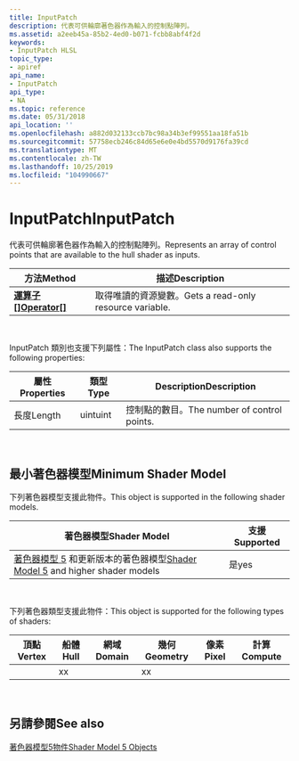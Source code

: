 ```yaml
---
title: InputPatch
description: 代表可供輪廓著色器作為輸入的控制點陣列。
ms.assetid: a2eeb45a-85b2-4ed0-b071-fcbb8abf4f2d
keywords:
- InputPatch HLSL
topic_type:
- apiref
api_name:
- InputPatch
api_type:
- NA
ms.topic: reference
ms.date: 05/31/2018
api_location: ''
ms.openlocfilehash: a882d032133ccb7bc98a34b3ef99551aa18fa51b
ms.sourcegitcommit: 57758ecb246c84d65e6e0e4bd5570d9176fa39cd
ms.translationtype: MT
ms.contentlocale: zh-TW
ms.lasthandoff: 10/25/2019
ms.locfileid: "104990667"
---
```

# <a name="inputpatch"></a><span data-ttu-id="616d0-104">InputPatch</span><span class="sxs-lookup"><span data-stu-id="616d0-104">InputPatch</span></span>

<span data-ttu-id="616d0-105">代表可供輪廓著色器作為輸入的控制點陣列。</span><span class="sxs-lookup"><span data-stu-id="616d0-105">Represents an array of control points that are available to the hull shader as inputs.</span></span>



| <span data-ttu-id="616d0-106">方法</span><span class="sxs-lookup"><span data-stu-id="616d0-106">Method</span></span>                                                      | <span data-ttu-id="616d0-107">描述</span><span class="sxs-lookup"><span data-stu-id="616d0-107">Description</span></span>                         |
|-------------------------------------------------------------|-------------------------------------|
| <span data-ttu-id="616d0-108">[**運算子\[\]**](sm5-object-inputpatch-operatorindex.md)</span><span class="sxs-lookup"><span data-stu-id="616d0-108">[**Operator\[\]**](sm5-object-inputpatch-operatorindex.md)</span></span> | <span data-ttu-id="616d0-109">取得唯讀的資源變數。</span><span class="sxs-lookup"><span data-stu-id="616d0-109">Gets a read-only resource variable.</span></span> |



 

<span data-ttu-id="616d0-110">InputPatch 類別也支援下列屬性：</span><span class="sxs-lookup"><span data-stu-id="616d0-110">The InputPatch class also supports the following properties:</span></span>



| <span data-ttu-id="616d0-111">屬性</span><span class="sxs-lookup"><span data-stu-id="616d0-111">Properties</span></span> | <span data-ttu-id="616d0-112">類型</span><span class="sxs-lookup"><span data-stu-id="616d0-112">Type</span></span> | <span data-ttu-id="616d0-113">Description</span><span class="sxs-lookup"><span data-stu-id="616d0-113">Description</span></span>                   |
|------------|------|-------------------------------|
| <span data-ttu-id="616d0-114">長度</span><span class="sxs-lookup"><span data-stu-id="616d0-114">Length</span></span>     | <span data-ttu-id="616d0-115">uint</span><span class="sxs-lookup"><span data-stu-id="616d0-115">uint</span></span> | <span data-ttu-id="616d0-116">控制點的數目。</span><span class="sxs-lookup"><span data-stu-id="616d0-116">The number of control points.</span></span> |



 

## <a name="minimum-shader-model"></a><span data-ttu-id="616d0-117">最小著色器模型</span><span class="sxs-lookup"><span data-stu-id="616d0-117">Minimum Shader Model</span></span>

<span data-ttu-id="616d0-118">下列著色器模型支援此物件。</span><span class="sxs-lookup"><span data-stu-id="616d0-118">This object is supported in the following shader models.</span></span>



| <span data-ttu-id="616d0-119">著色器模型</span><span class="sxs-lookup"><span data-stu-id="616d0-119">Shader Model</span></span>                                                                | <span data-ttu-id="616d0-120">支援</span><span class="sxs-lookup"><span data-stu-id="616d0-120">Supported</span></span> |
|-----------------------------------------------------------------------------|-----------|
| <span data-ttu-id="616d0-121">[著色器模型 5](d3d11-graphics-reference-sm5.md) 和更新版本的著色器模型</span><span class="sxs-lookup"><span data-stu-id="616d0-121">[Shader Model 5](d3d11-graphics-reference-sm5.md) and higher shader models</span></span> | <span data-ttu-id="616d0-122">是</span><span class="sxs-lookup"><span data-stu-id="616d0-122">yes</span></span>       |



 

<span data-ttu-id="616d0-123">下列著色器類型支援此物件：</span><span class="sxs-lookup"><span data-stu-id="616d0-123">This object is supported for the following types of shaders:</span></span>



| <span data-ttu-id="616d0-124">頂點</span><span class="sxs-lookup"><span data-stu-id="616d0-124">Vertex</span></span> | <span data-ttu-id="616d0-125">船體</span><span class="sxs-lookup"><span data-stu-id="616d0-125">Hull</span></span> | <span data-ttu-id="616d0-126">網域</span><span class="sxs-lookup"><span data-stu-id="616d0-126">Domain</span></span> | <span data-ttu-id="616d0-127">幾何</span><span class="sxs-lookup"><span data-stu-id="616d0-127">Geometry</span></span> | <span data-ttu-id="616d0-128">像素</span><span class="sxs-lookup"><span data-stu-id="616d0-128">Pixel</span></span> | <span data-ttu-id="616d0-129">計算</span><span class="sxs-lookup"><span data-stu-id="616d0-129">Compute</span></span> |
|--------|------|--------|----------|-------|---------|
|        | <span data-ttu-id="616d0-130">x</span><span class="sxs-lookup"><span data-stu-id="616d0-130">x</span></span>    |        | <span data-ttu-id="616d0-131">x</span><span class="sxs-lookup"><span data-stu-id="616d0-131">x</span></span>        |       |         |



 

## <a name="see-also"></a><span data-ttu-id="616d0-132">另請參閱</span><span class="sxs-lookup"><span data-stu-id="616d0-132">See also</span></span>

<dl> <dt>

[<span data-ttu-id="616d0-133">著色器模型5物件</span><span class="sxs-lookup"><span data-stu-id="616d0-133">Shader Model 5 Objects</span></span>](d3d11-graphics-reference-sm5-objects.md)
</dt> </dl>

 

 




